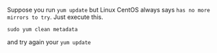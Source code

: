 Suppose you run `yum update` but Linux CentOS always says `has no more mirrors to try`. Just execute this.

~~~
sudo yum clean metadata
~~~

and try again your `yum update`
